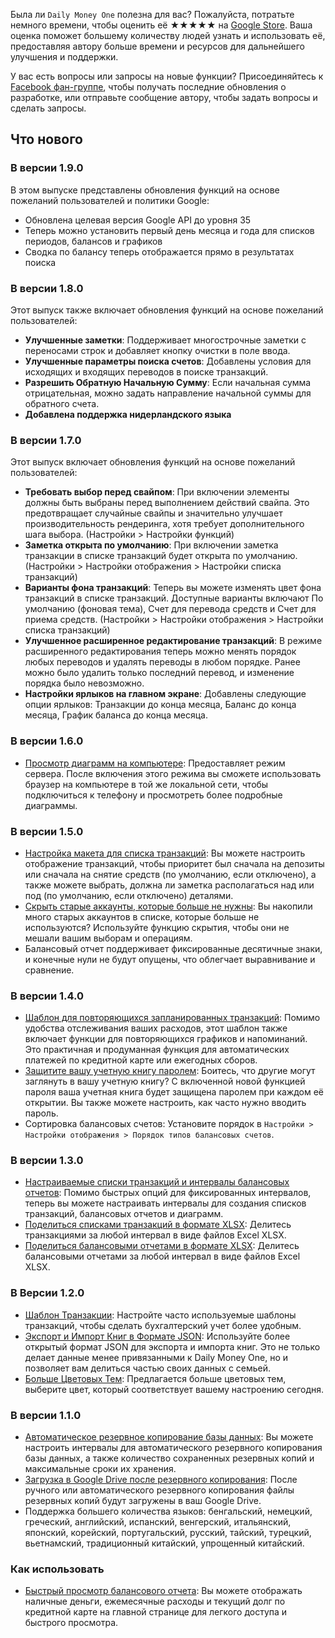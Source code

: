 Была ли `Daily Money One` полезна для вас? Пожалуйста, потратьте немного времени, чтобы оценить её ★★★★★ на [Google Store](https://play.google.com/store/apps/details?id=com.colaorange.dailymoneyone). Ваша оценка поможет большему количеству людей узнать и использовать её, предоставляя автору больше времени и ресурсов для дальнейшего улучшения и поддержки.

У вас есть вопросы или запросы на новые функции? Присоединяйтесь к [Facebook фан-группе](https://www.facebook.com/colaorange.daily.money), чтобы получать последние обновления о разработке, или отправьте сообщение автору, чтобы задать вопросы и сделать запросы.

## Что нового

### В версии 1.9.0
В этом выпуске представлены обновления функций на основе пожеланий пользователей и политики Google:
* Обновлена целевая версия Google API до уровня 35  
* Теперь можно установить первый день месяца и года для списков периодов, балансов и графиков  
* Сводка по балансу теперь отображается прямо в результатах поиска 

### В версии 1.8.0
Этот выпуск также включает обновления функций на основе пожеланий пользователей:
* **Улучшенные заметки**: Поддерживает многострочные заметки с переносами строк и добавляет кнопку очистки в поле ввода.
* **Улучшенные параметры поиска счетов**: Добавлены условия для исходящих и входящих переводов в поиске транзакций.
* **Разрешить Обратную Начальную Сумму**: Если начальная сумма отрицательная, можно задать направление начальной суммы для обратного счета.
* **Добавлена поддержка нидерландского языка**

### В версии 1.7.0
Этот выпуск включает обновления функций на основе пожеланий пользователей:
* **Требовать выбор перед свайпом**: При включении элементы должны быть выбраны перед выполнением действий свайпа. Это предотвращает случайные свайпы и значительно улучшает производительность рендеринга, хотя требует дополнительного шага выбора. (Настройки > Настройки функций)
* **Заметка открыта по умолчанию**: При включении заметка транзакции в списке транзакций будет открыта по умолчанию. (Настройки > Настройки отображения > Настройки списка транзакций)
* **Варианты фона транзакций**: Теперь вы можете изменять цвет фона транзакций в списке транзакций. Доступные варианты включают По умолчанию (фоновая тема), Счет для перевода средств и Счет для приема средств. (Настройки > Настройки отображения > Настройки списка транзакций)
* **Улучшенное расширенное редактирование транзакций**: В режиме расширенного редактирования теперь можно менять порядок любых переводов и удалять переводы в любом порядке. Ранее можно было удалить только последний перевод, и изменение порядка было невозможно.
* **Настройки ярлыков на главном экране**: Добавлены следующие опции ярлыков: Транзакции до конца месяца, Баланс до конца месяца, График баланса до конца месяца.

### В версии 1.6.0
* [Просмотр диаграмм на компьютере](https://youtu.be/Ag8cqg9gzi0): Предоставляет режим сервера. После включения этого режима вы сможете использовать браузер на компьютере в той же локальной сети, чтобы подключиться к телефону и просмотреть более подробные диаграммы.

### В версии 1.5.0
* [Настройка макета для списка транзакций](https://youtu.be/TzQj2pY6sWs): Вы можете настроить отображение транзакций, чтобы приоритет был сначала на депозиты или сначала на снятие средств (по умолчанию, если отключено), а также можете выбрать, должна ли заметка располагаться над или под (по умолчанию, если отключено) деталями.
* [Скрыть старые аккаунты, которые больше не нужны](https://youtu.be/nKq7Mh_2nQA): Вы накопили много старых аккаунтов в списке, которые больше не используются? Используйте функцию скрытия, чтобы они не мешали вашим выборам и операциям.
* Балансовый отчет поддерживает фиксированные десятичные знаки, и конечные нули не будут опущены, что облегчает выравнивание и сравнение.

### В версии 1.4.0
* [Шаблон для повторяющихся запланированных транзакций](https://youtu.be/TzQj2pY6sWs): Помимо удобства отслеживания ваших расходов, этот шаблон также включает функции для повторяющихся графиков и напоминаний. Это практичная и продуманная функция для автоматических платежей по кредитной карте или ежегодных сборов.
* [Защитите вашу учетную книгу паролем](https://youtu.be/peoYqNG_4pk): Боитесь, что другие могут заглянуть в вашу учетную книгу? С включенной новой функцией пароля ваша учетная книга будет защищена паролем при каждом её открытии. Вы также можете настроить, как часто нужно вводить пароль.
* Сортировка балансовых счетов: Установите порядок в `Настройки > Настройки отображения > Порядок типов балансовых счетов`.

### В версии 1.3.0
* [Настраиваемые списки транзакций и интервалы балансовых отчетов](https://youtu.be/O7EcLN82qIU): Помимо быстрых опций для фиксированных интервалов, теперь вы можете настраивать интервалы для создания списков транзакций, балансовых отчетов и диаграмм.
* [Поделиться списками транзакций в формате XLSX](https://youtu.be/Bf7j39fsCSc): Делитесь транзакциями за любой интервал в виде файлов Excel XLSX.
* [Поделиться балансовыми отчетами в формате XLSX](https://youtu.be/kpxJxNsButA): Делитесь балансовыми отчетами за любой интервал в виде файлов Excel XLSX.

### В Версии 1.2.0
* [Шаблон Транзакции](https://youtu.be/CtfJ5BecZfY): Настройте часто используемые шаблоны транзакций, чтобы сделать бухгалтерский учет более удобным.
* [Экспорт и Импорт Книг в Формате JSON](https://youtu.be/bHGEH7zcj78): Используйте более открытый формат JSON для экспорта и импорта книг. Это не только делает данные менее привязанными к Daily Money One, но и позволяет вам делиться частью своих данных с семьей.
* [Больше Цветовых Тем](https://youtu.be/3Yw7m2AOvfc): Предлагается больше цветовых тем, выберите цвет, который соответствует вашему настроению сегодня.

### В версии 1.1.0
* [Автоматическое резервное копирование базы данных](https://youtube.com/shorts/dWePWDncx0k): Вы можете настроить интервалы для автоматического резервного копирования базы данных, а также количество сохраненных резервных копий и максимальные сроки их хранения.
* [Загрузка в Google Drive после резервного копирования](https://youtu.be/hOJdtKElLuw): После ручного или автоматического резервного копирования файлы резервных копий будут загружены в ваш Google Drive.
* Поддержка большего количества языков: бенгальский, немецкий, греческий, английский, испанский, венгерский, итальянский, японский, корейский, португальский, русский, тайский, турецкий, вьетнамский, традиционный китайский, упрощенный китайский.

### Как использовать
* [Быстрый просмотр балансового отчета](https://youtu.be/66tJxSrI_vQ): Вы можете отображать наличные деньги, ежемесячные расходы и текущий долг по кредитной карте на главной странице для легкого доступа и быстрого просмотра.